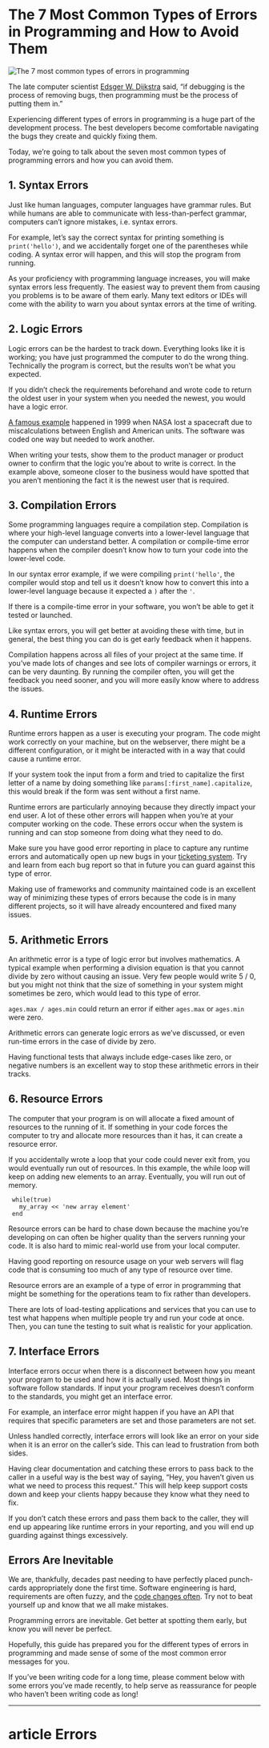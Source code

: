 # The 7 Most Common Types of Errors in Programming and How to Avoid Them

![The 7 most common types of errors in programming][image-1]

The late computer scientist [Edsger W. Dijkstra][1] said, “if debugging is the process of removing bugs, then programming must be the process of putting them in.”

Experiencing different types of errors in programming is a huge part of the development process. The best developers become comfortable navigating the bugs they create and quickly fixing them.

Today, we’re going to talk about the seven most common types of programming errors and how you can avoid them.

## 1\. Syntax Errors

Just like human languages, computer languages have grammar rules. But while humans are able to communicate with less-than-perfect grammar, computers can’t ignore mistakes, i.e. syntax errors.

For example, let’s say the correct syntax for printing something is `print('hello')`, and we accidentally forget one of the parentheses while coding. A syntax error will happen, and this will stop the program from running.

As your proficiency with programming language increases, you will make syntax errors less frequently. The easiest way to prevent them from causing you problems is to be aware of them early. Many text editors or IDEs will come with the ability to warn you about syntax errors at the time of writing.



## 2\. Logic Errors

Logic errors can be the hardest to track down. Everything looks like it is working; you have just programmed the computer to do the wrong thing. Technically the program is correct, but the results won’t be what you expected.

If you didn’t check the requirements beforehand and wrote code to return the oldest user in your system when you needed the newest, you would have a logic error.

[A famous example][2] happened in 1999 when NASA lost a spacecraft due to miscalculations between English and American units. The software was coded one way but needed to work another.

When writing your tests, show them to the product manager or product owner to confirm that the logic you’re about to write is correct. In the example above, someone closer to the business would have spotted that you aren’t mentioning the fact it is the newest user that is required.

## 3\. Compilation Errors

Some programming languages require a compilation step. Compilation is where your high-level language converts into a lower-level language that the computer can understand better. A compilation or compile-time error happens when the compiler doesn’t know how to turn your code into the lower-level code.

In our syntax error example, if we were compiling `print('hello'`, the compiler would stop and tell us it doesn’t know how to convert this into a lower-level language because it expected a `)` after the `'`.

If there is a compile-time error in your software, you won’t be able to get it tested or launched.

Like syntax errors, you will get better at avoiding these with time, but in general, the best thing you can do is get early feedback when it happens.

Compilation happens across all files of your project at the same time. If you’ve made lots of changes and see lots of compiler warnings or errors, it can be very daunting. By running the compiler often, you will get the feedback you need sooner, and you will more easily know where to address the issues.

## 4\. Runtime Errors

Runtime errors happen as a user is executing your program. The code might work correctly on your machine, but on the webserver, there might be a different configuration, or it might be interacted with in a way that could cause a runtime error.

If your system took the input from a form and tried to capitalize the first letter of a name by doing something like `params[:first_name].capitalize`, this would break if the form was sent without a first name.

Runtime errors are particularly annoying because they directly impact your end user. A lot of these other errors will happen when you’re at your computer working on the code. These errors occur when the system is running and can stop someone from doing what they need to do.

Make sure you have good error reporting in place to capture any runtime errors and automatically open up new bugs in your [ticketing system][3]. Try and learn from each bug report so that in future you can guard against this type of error.

Making use of frameworks and community maintained code is an excellent way of minimizing these types of errors because the code is in many different projects, so it will have already encountered and fixed many issues.

## 5\. Arithmetic Errors

An arithmetic error is a type of logic error but involves mathematics. A typical example when performing a division equation is that you cannot divide by zero without causing an issue. Very few people would write 5 / 0, but you might not think that the size of something in your system might sometimes be zero, which would lead to this type of error.

`ages.max / ages.min` could return an error if either `ages.max` or `ages.min` were zero.

Arithmetic errors can generate logic errors as we’ve discussed, or even run-time errors in the case of divide by zero.

Having functional tests that always include edge-cases like zero, or negative numbers is an excellent way to stop these arithmetic errors in their tracks.

## 6\. Resource Errors

The computer that your program is on will allocate a fixed amount of resources to the running of it. If something in your code forces the computer to try and allocate more resources than it has, it can create a resource error.

If you accidentally wrote a loop that your code could never exit from, you would eventually run out of resources. In this example, the while loop will keep on adding new elements to an array. Eventually, you will run out of memory.
```
 while(true)
   my_array << 'new array element'
 end 
```


Resource errors can be hard to chase down because the machine you’re developing on can often be higher quality than the servers running your code. It is also hard to mimic real-world use from your local computer.

Having good reporting on resource usage on your web servers will flag code that is consuming too much of any type of resource over time.

Resource errors are an example of a type of error in programming that might be something for the operations team to fix rather than developers.

There are lots of load-testing applications and services that you can use to test what happens when multiple people try and run your code at once. Then, you can tune the testing to suit what is realistic for your application.

## 7. Interface Errors
Interface errors occur when there is a disconnect between how you meant your program to be used and how it is actually used. Most things in software follow standards. If input your program receives doesn’t conform to the standards, you might get an interface error.

For example, an interface error might happen if you have an API that requires that specific parameters are set and those parameters are not set.

Unless handled correctly, interface errors will look like an error on your side when it is an error on the caller’s side. This can lead to frustration from both sides.

Having clear documentation and catching these errors to pass back to the caller in a useful way is the best way of saying, “Hey, you haven’t given us what we need to process this request.” This will help keep support costs down and keep your clients happy because they know what they need to fix.

If you don’t catch these errors and pass them back to the caller, they will end up appearing like runtime errors in your reporting, and you will end up guarding against things excessively.

## Errors Are Inevitable

We are, thankfully, decades past needing to have perfectly placed punch-cards appropriately done the first time. Software engineering is hard, requirements are often fuzzy, and the [code changes often][4]. Try not to beat yourself up and know that we all make mistakes.

Programming errors are inevitable. Get better at spotting them early, but know you will never be perfect.

Hopefully, this guide has prepared you for the different types of errors in programming and made sense of some of the most common error messages for you.

If you’ve been writing code for a long time, please comment below with some errors you’ve made recently, to help serve as reassurance for people who haven’t been writing code as long!

---- 

# article Errors

[1]:	https://en.wikipedia.org/wiki/Edsger_W._Dijkstra
[2]:	https://en.wikipedia.org/wiki/Mars_Climate_Orbiter#Cause_of_failure
[3]:	https://textexpander.com/blog/write-better-issue-tracking-tickets-consistency-is-key/
[4]:	https://textexpander.com/blog/what-is-code-churn-and-how-to-reduce-it/

[image-1]:	https://textexpander.com/wp-content/uploads/2020/02/Featured_The-7-Most-Common-Types-of-Errors-in-Programming-and-How-to-Avoid-Them-1200x474.jpg